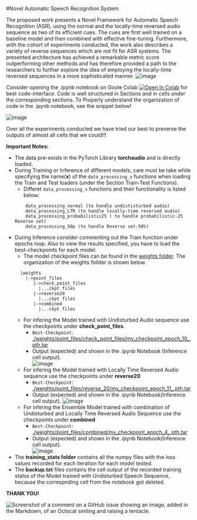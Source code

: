 #Novel Automatic Speech Recognition System

The proposed work presents a Novel Framework for Automatic Speech Recognition (ASR), using the normal and the locally-time reversed audio sequence as two of its efficient cues. The cues are first well trained on a baseline model and then combined with effective fine-tuning. Furthermore, with the cohort of experiments conducted, the work also describes a variety of reverse sequences which are not fit for ASR systems. The presented architecture has achieved a remarkable metric score outperforming other methods and has therefore provided a path to the researchers to further explore the idea of employing the locally-time reversed sequences in a more sophisticated manner.
![image](https://user-images.githubusercontent.com/47940851/236496758-a5c38ba2-de56-4489-9898-56e0db977d15.png)

Consider opening the .ipynb notebook on Goole Colab [![Open In Colab](https://colab.research.google.com/assets/colab-badge.svg)](https://colab.research.google.com/github/sabih411/CSE587-Project/blob/main/CSE587_Project.ipynb) for best code-interface. Code is well structured in Sections and in cells under the corresponding sections. To Properly understand the organization of code in the .ipynb notebook, see the snippet below! 

![image](https://user-images.githubusercontent.com/47940851/236500252-4c5cabea-d811-4cf2-b797-652e292bea84.png)

Over all the experiments conducted we have tried our best to preverse the outputs of almost all cells that we could!!! 

**Important Notes:** 
* The data pre-exists in the PyTorch Library **torchaudio** and is directly loaded. 
* During Training or Inference of different models, care must be take while specifying the name(**x**)  of the ```data_processing_x``` functions when loading the Train and Test loaders (under the Section Train-Test Functions). 
  * Differet ```data_processing_x``` functions and their functionality is listed below: 
  ```
      data_processing_normal (to handle undististurbed audio)
      data_processing_LTR (to handle locally-time reversed audio)
      data_processing_probabilistic25 ( to handle probabilistic-25 Reverse set)
      data_processing_50p (to handle Reverse set-50%)
  ```
* During Inference consider commenting out the Train function under epochs loop. Also to view the results specified, you have to load the best-checkpoints for each model.
  * The model checkpoint files can be found in the [weights folder](https://drive.google.com/drive/folders/10rjqI-G1iAzkn13xCWFoqsMeHtRLcJSG?usp=sharing). The organization of the weights follder is shown below. 
  ```
    |weights
      |->point_files
         |->check_point_files
           |...ckpt files
         |->reverse20
           |...ckpt files
         |->combined
           |...ckpt files
  ```
  * For infering the Model trained with Undisturbed Audio sequence use the checkpoints under **check_point_files**.
    * ```Best-Checkpoint```: [./weights/point_files/check_point_files/my_checkpoint_epoch_10_.pth.tar](https://drive.google.com/file/d/1nG5nQMShEEzNlfEVf05VX3ytAVMx2aGo/view?usp=share_link)
    * Output (expected) and shown in the .ipynb Notebook (Inference cell output).  
       ![image](https://user-images.githubusercontent.com/47940851/236508244-dd4eb13c-d9ff-4ff8-a007-04a179cc58d8.png)
  * For infering the Model trained with Locally Time Reversed Audio sequence use the checkpoints under **reverse20**
    * ```Best-Checkpoint```: [./weights/point_files/reverse_20/my_checkpoint_epoch_11_.pth.tar](https://drive.google.com/file/d/108ehKDuU5T7g1dyESjcU-2NWvf-HN5fk/view?usp=share_link)
    * Output (expected) and shown in the .ipynb Notebook(Inference cell output).
       ![image](https://user-images.githubusercontent.com/47940851/236508445-8e762186-3bae-40e7-ad68-a2b98c337e71.png)
  * For infering the Ensemble Model trained with combination of Undisturbed and Locally Time Reversed Audio Sequence use the checkpoints under **combined**
    * ```Best-Checkpoint```: [./weights/point_files/combined/my_checkpoint_epoch_4_.pth.tar](https://drive.google.com/file/d/1Zljv9E6URpokdKQ5yZs5IDDmWPsIArSF/view?usp=share_link)
    * Output (expected) and shown in the .ipynb Notebook(Inference cell output).  
        ![image](https://user-images.githubusercontent.com/47940851/236508599-54e20d32-aa57-40ae-b07a-2e5097a55845.png)
* The **training_stats folder** contains all the numpy files with the loss values recorded for each iteration for each model tested. 
* The **backup.txt** files contains the cell output of the recorded training statss of the Model trained with Undisturbed Speech Sequence, because the correspnding cell from the notebook got deleted. 

**THANK YOU!**

![Screenshot of a comment on a GitHub issue showing an image, added in the Markdown, of an Octocat smiling and raising a tentacle.](https://myoctocat.com/assets/images/base-octocat.svg)
